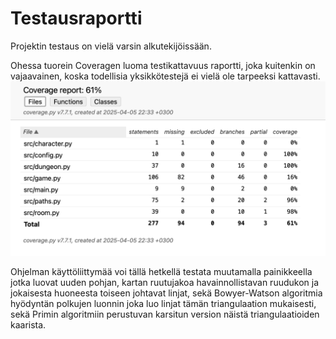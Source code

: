 # Testausraportti
Projektin testaus on vielä varsin alkutekijöissään.

Ohessa tuorein Coveragen luoma testikattavuus raportti, joka kuitenkin on vajaavainen, koska todellisia yksikkötestejä ei vielä ole tarpeeksi kattavasti.
![Testikattavuus](https://github.com/LHuldin/tiralabra/blob/main/dokumentaatio/img/Näyttökuva%202025-04-05%20kello%2022.34.41.png)

Ohjelman käyttöliittymää voi tällä hetkellä testata muutamalla painikkeella jotka luovat uuden pohjan, kartan ruutujakoa havainnollistavan ruudukon ja jokaisesta huoneesta toiseen johtavat linjat, sekä Bowyer-Watson algoritmia hyödyntän polkujen luonnin joka luo linjat tämän triangulaation mukaisesti, sekä Primin algoritmiin perustuvan karsitun version näistä triangulaatioiden kaarista. 
